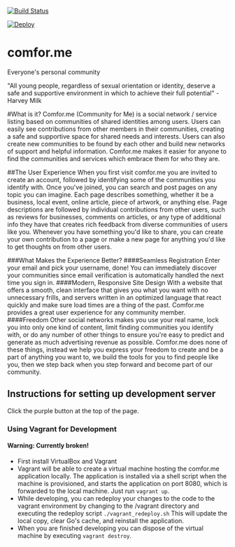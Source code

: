 [![Build Status](https://travis-ci.org/comforme/comforme.svg)](https://travis-ci.org/comforme/comforme)

[![Deploy](https://www.herokucdn.com/deploy/button.png)](https://heroku.com/deploy)
# comfor.me
Everyone's personal community

"All young people, regardless of sexual orientation or identity, deserve a safe and supportive environment in which to achieve their full potential"
-Harvey Milk

#What is it?
Comfor.me (Community for Me) is a social network / service listing based on communities of shared identities among users. Users can easily see contributions from other members in their communities, creating a safe and supportive space for shared needs and interests. Users can also create new communities to be found by each other and build new networks of support and helpful information. Comfor.me makes it easier for anyone to find the communities and services which embrace them for who they are.

##The User Experience
When you first visit comfor.me you are invited to create an account, followed by identifying some of the communities you identify with. Once you've joined, you can search and post pages on any topic you can imagine. Each page describes something, whether it be a business, local event, online article, piece of artwork, or anything else. Page descriptions are followed by individual contributions from other users, such as reviews for businesses, comments on articles, or any type of additional info they have that creates rich feedback from diverse communities of users like you. Whenever you have something you'd like to share, you can create your own contribution to a page or make a new page for anything you'd like to get thoughts on from other users.

###What Makes the Experience Better?
####Seamless Registration
Enter your email and pick your username, done! You can immediately discover your communities since email verification is automatically handled the next time you sign in.
####Modern, Responsive Site Design
With a website that offers a smooth, clean interface that gives you what you want with no unnecessary frills, and servers written in an optimized language that react quickly and make sure load times are a thing of the past. Comfor.me provides a great user experience for any community member.
####Freedom
Other social networks makes you use your real name, lock you into only one kind of content, limit finding communities you identify with, or do any number of other things to ensure you're easy to predict and generate as much advertising revenue as possible. Comfor.me does none of these things, instead we help you express your freedom to create and be a part of anything you want to, we build the tools for you to find people like you, then we step back when you step forward and become part of our community.

## Instructions for setting up development server
Click the purple button at the top of the page.

### Using Vagrant for Development
#### Warning: Currently broken!
* First install VirtualBox and Vagrant
* Vagrant will be able to create a virtual machine hosting the
  comfor.me application locally. The application is installed
  via a shell script when the machine is provisioned, and starts
  the application on port 8080, which is forwarded to the local
  machine. Just run `vagrant up`.
* While developing, you can redeploy your changes to the code to
  the vagrant environment by changing to the /vagrant directory
  and executing the redeploy script `./vagrant_redeploy.sh` This
  will update the local copy, clear Go's cache, and reinstall
  the application.
* When you are finished developing you can dispose of the virtual
  machine by executing `vagrant destroy`.
